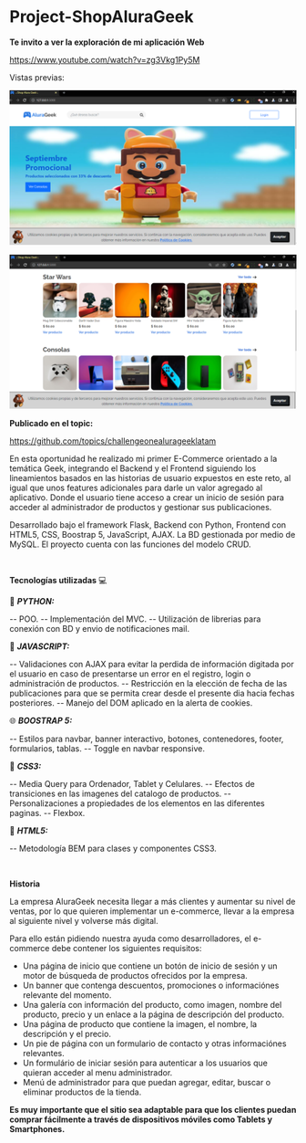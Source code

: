 # Project-ShopAluraGeek

**Te invito a ver la exploración de mi aplicación Web**

https://www.youtube.com/watch?v=zg3Vkg1Py5M


Vistas previas:

![](https://raw.githubusercontent.com/jcardonamde/Project-ShopAluraGeek/main/tienda/app/static/imgs/Visual1.png)

![](https://raw.githubusercontent.com/jcardonamde/Project-ShopAluraGeek/main/tienda/app/static/imgs/Visual2.png)


**Publicado en el topic:**

https://github.com/topics/challengeonealurageeklatam

En esta oportunidad he realizado mi primer E-Commerce orientado a la temática Geek, integrando el Backend y el Frontend siguiendo los lineamientos basados en las historias de usuario expuestos en este reto, al igual que unos features adicionales para darle un valor agregado al aplicativo. Donde el usuario tiene acceso a crear un inicio de sesión para acceder al administrador de productos y gestionar sus publicaciones.

Desarrollado bajo el framework Flask, Backend con Python, Frontend con HTML5, CSS, Boostrap 5, JavaScript, AJAX. La BD gestionada por medio de MySQL. El proyecto cuenta con las funciones del modelo CRUD.


<br>

**Tecnologías utilizadas** 💻



:snake:
***PYTHON:***

-- POO.
-- Implementación del MVC.
-- Utilización de librerias para conexión con BD y envio de notificaciones mail.

:leopard:
***JAVASCRIPT:***

-- Validaciones con AJAX para evitar la perdida de información digitada por el usuario en caso de presentarse un error en el registro, login o administración de productos.
-- Restricción en la elección de fecha de las publicaciones para que se permita crear desde el presente dia hacia fechas posteriores.
-- Manejo del DOM aplicado en la alerta de cookies.

:globe_with_meridians:
***BOOSTRAP 5:***

-- Estilos para navbar, banner interactivo, botones, contenedores, footer, formularios, tablas.
-- Toggle en navbar responsive.


:art: ***CSS3:***

-- Media Query para Ordenador, Tablet y Celulares.
-- Efectos de transiciones en las imagenes del catalogo de productos.
-- Personalizaciones a propiedades de los elementos en las diferentes paginas.
-- Flexbox.

:wrench:
***HTML5:***

-- Metodología BEM para clases  y componentes CSS3.


<br>

**Historia**

La empresa AluraGeek necesita llegar a más clientes y aumentar su nivel de ventas, por lo que quieren implementar un e-commerce, llevar a la empresa al siguiente nivel y volverse más digital.

Para ello están pidiendo nuestra ayuda como desarrolladores, el e-commerce debe contener los siguientes requisitos:

* Una página de inicio que contiene un botón de inicio de sesión y un motor de búsqueda de productos ofrecidos por la empresa.
* Un banner que contenga descuentos, promociones o informaciónes relevante del momento.
* Una galería con información del producto, como imagen, nombre del producto, precio y un enlace a la página de descripción del producto.
* Una página de producto que contiene la imagen, el nombre, la descripción y el precio.
* Un pie de página con un formulario de contacto y otras informaciónes relevantes.
* Un formulário de iniciar sesión para autenticar a los usuarios que quieran acceder al menu administrador.
* Menú de administrador para que puedan agregar, editar, buscar o eliminar productos de la tienda.

**Es muy importante que el sitio sea adaptable para que los clientes puedan comprar fácilmente a través de dispositivos móviles como Tablets y Smartphones.**

